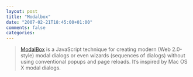 ```yaml
---
layout: post
title: "Modalbox"
date: "2007-02-21T18:45:00+01:00"
comments: false
categories: 
---
```


<blockquote>
<p><a href="http://okonet.ru/projects/modalbox/">ModalBox</a> is a JavaScript technique for creating modern (Web 2.0-style) modal dialogs or even wizards (sequences of dialogs) without using conventional popups and page reloads. It&#8217;s inspired by Mac OS X modal dialogs.</p>
</blockquote>


